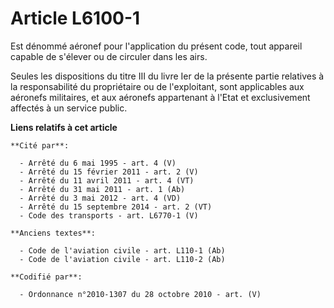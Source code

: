 # Article L6100-1

Est dénommé aéronef pour l'application du présent code, tout appareil capable de s'élever ou de circuler dans les airs.

Seules les dispositions du titre III du livre Ier de la présente partie relatives à la responsabilité du propriétaire ou de
l'exploitant, sont applicables aux aéronefs militaires, et aux aéronefs appartenant à l'Etat et exclusivement affectés à un
service public.

**Liens relatifs à cet article**

	**Cité par**:

	  - Arrêté du 6 mai 1995 - art. 4 (V)
	  - Arrêté du 15 février 2011 - art. 2 (V)
	  - Arrêté du 11 avril 2011 - art. 4 (VT)
	  - Arrêté du 31 mai 2011 - art. 1 (Ab)
	  - Arrêté du 3 mai 2012 - art. 4 (VD)
	  - Arrêté du 15 septembre 2014 - art. 2 (VT)
	  - Code des transports - art. L6770-1 (V)

	**Anciens textes**:

	  - Code de l'aviation civile - art. L110-1 (Ab)
	  - Code de l'aviation civile - art. L110-2 (Ab)

	**Codifié par**:

	  - Ordonnance n°2010-1307 du 28 octobre 2010 - art. (V)
